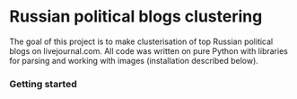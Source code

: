 # Russian political blogs clustering
The goal of this project is to make clusterisation of top Russian political blogs on livejournal.com.
All code was written on pure Python with libraries for parsing and working with images (installation described below).
### Getting started
